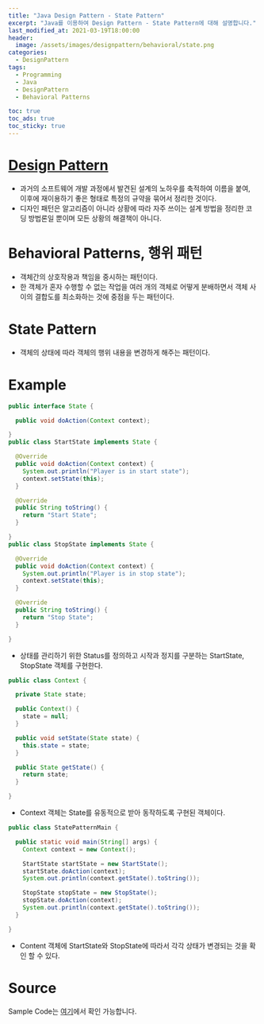 ```yaml
---
title: "Java Design Pattern - State Pattern"
excerpt: "Java를 이용하여 Design Pattern - State Pattern에 대해 설명합니다."
last_modified_at: 2021-03-19T18:00:00
header:
  image: /assets/images/designpattern/behavioral/state.png
categories:
  - DesignPattern
tags:
  - Programming
  - Java
  - DesignPattern
  - Behavioral Patterns

toc: true
toc_ads: true
toc_sticky: true
---
```

# [Design Pattern](../designpattern)
- 과거의 소프트웨어 개발 과정에서 발견된 설계의 노하우를 축적하여 이름을 붙여, 이후에 재이용하기 좋은 형태로 특정의 규약을 묶어서 정리한 것이다.
- 디자인 패턴은 알고리즘이 아니라 상황에 따라 자주 쓰이는 설계 방법을 정리한 코딩 방법론일 뿐이며 모든 상황의 해결책이 아니다.

# Behavioral Patterns, 행위 패턴
- 객체간의 상호작용과 책임을 중시하는 패턴이다.
- 한 객체가 혼자 수행할 수 없는 작업을 여러 개의 객체로 어떻게 분배하면서 객체 사이의 결합도를 최소화하는 것에 중점을 두는 패턴이다.

# State Pattern
- 객체의 상태에 따라 객체의 행위 내용을 변경하게 해주는 패턴이다.

# Example
```java
public interface State {

  public void doAction(Context context);

}
public class StartState implements State {

  @Override
  public void doAction(Context context) {
    System.out.println("Player is in start state");
    context.setState(this);
  }

  @Override
  public String toString() {
    return "Start State";
  }

}
public class StopState implements State {

  @Override
  public void doAction(Context context) {
    System.out.println("Player is in stop state");
    context.setState(this);
  }

  @Override
  public String toString() {
    return "Stop State";
  }

}
```

- 상태를 관리하기 위한 Status를 정의하고 시작과 정지를 구분하는 StartState, StopState 객체를 구현한다.

```java
public class Context {

  private State state;

  public Context() {
    state = null;
  }

  public void setState(State state) {
    this.state = state;
  }

  public State getState() {
    return state;
  }

}

```

- Context 객체는 State를 유동적으로 받아 동작하도록 구현된 객체이다.

```java
public class StatePatternMain {

  public static void main(String[] args) {
    Context context = new Context();

    StartState startState = new StartState();
    startState.doAction(context);
    System.out.println(context.getState().toString());

    StopState stopState = new StopState();
    stopState.doAction(context);
    System.out.println(context.getState().toString());
  }

}
```

- Content 객체에 StartState와 StopState에 따라서 각각 상태가 변경되는 것을 확인 할 수 있다.

# Source
Sample Code는 [여기](https://github.com/GracefulSoul/designpattern/tree/master/src/main/java/gracefulsoul/behavioral/state)에서 확인 가능합니다.
